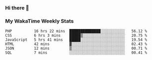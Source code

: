 ### Hi there 👋

<!--
**royschrauwen/royschrauwen** is a ✨ _special_ ✨ repository because its `README.md` (this file) appears on your GitHub profile.

Here are some ideas to get you started:

- 🔭 I’m currently working on ...
- 🌱 I’m currently learning ...
- 👯 I’m looking to collaborate on ...
- 🤔 I’m looking for help with ...
- 💬 Ask me about ...
- 📫 How to reach me: ...
- 😄 Pronouns: ...
- ⚡ Fun fact: ...
-->


### My WakaTime Weekly Stats
<!--START_SECTION:waka-->

```text
PHP          16 hrs 22 mins  ██████████████░░░░░░░░░░░   56.12 %
CSS          6 hrs 3 mins    █████▒░░░░░░░░░░░░░░░░░░░   20.75 %
JavaScript   5 hrs 41 mins   █████░░░░░░░░░░░░░░░░░░░░   19.54 %
HTML         42 mins         ▓░░░░░░░░░░░░░░░░░░░░░░░░   02.43 %
JSON         12 mins         ▒░░░░░░░░░░░░░░░░░░░░░░░░   00.71 %
SQL          7 mins          ░░░░░░░░░░░░░░░░░░░░░░░░░   00.41 %
```

<!--END_SECTION:waka-->
